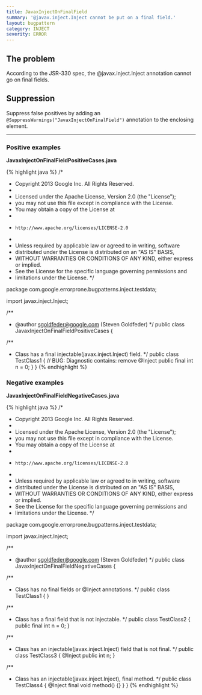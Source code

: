 ```yaml
---
title: JavaxInjectOnFinalField
summary: '@javax.inject.Inject cannot be put on a final field.'
layout: bugpattern
category: INJECT
severity: ERROR
---
```


<!--
*** AUTO-GENERATED, DO NOT MODIFY ***
To make changes, edit the @BugPattern annotation or the explanation in docs/bugpattern.
-->

## The problem
According to the JSR-330 spec, the @javax.inject.Inject annotation cannot go on final fields.

## Suppression
Suppress false positives by adding an `@SuppressWarnings("JavaxInjectOnFinalField")` annotation to the enclosing element.

----------

### Positive examples
__JavaxInjectOnFinalFieldPositiveCases.java__

{% highlight java %}
/*
 * Copyright 2013 Google Inc. All Rights Reserved.
 *
 * Licensed under the Apache License, Version 2.0 (the "License");
 * you may not use this file except in compliance with the License.
 * You may obtain a copy of the License at
 *
 *     http://www.apache.org/licenses/LICENSE-2.0
 *
 * Unless required by applicable law or agreed to in writing, software
 * distributed under the License is distributed on an "AS IS" BASIS,
 * WITHOUT WARRANTIES OR CONDITIONS OF ANY KIND, either express or implied.
 * See the License for the specific language governing permissions and
 * limitations under the License.
 */

package com.google.errorprone.bugpatterns.inject.testdata;

import javax.inject.Inject;

/**
 * @author sgoldfeder@google.com (Steven Goldfeder)
 */
public class JavaxInjectOnFinalFieldPositiveCases {
  
  /**
   * Class has a final injectable(javax.inject.Inject) field.
   */
  public class TestClass1 {
    // BUG: Diagnostic contains: remove
    @Inject 
    public final int n = 0;
  }
}
{% endhighlight %}

### Negative examples
__JavaxInjectOnFinalFieldNegativeCases.java__

{% highlight java %}
/*
 * Copyright 2013 Google Inc. All Rights Reserved.
 *
 * Licensed under the Apache License, Version 2.0 (the "License");
 * you may not use this file except in compliance with the License.
 * You may obtain a copy of the License at
 *
 *     http://www.apache.org/licenses/LICENSE-2.0
 *
 * Unless required by applicable law or agreed to in writing, software
 * distributed under the License is distributed on an "AS IS" BASIS,
 * WITHOUT WARRANTIES OR CONDITIONS OF ANY KIND, either express or implied.
 * See the License for the specific language governing permissions and
 * limitations under the License.
 */

package com.google.errorprone.bugpatterns.inject.testdata;

import javax.inject.Inject;

/**
 * @author sgoldfeder@google.com (Steven Goldfeder)
 */
public class JavaxInjectOnFinalFieldNegativeCases {

  /**
   * Class has no final fields or @Inject annotations.
   */
  public class TestClass1 {
  }

  /**
   * Class has a final field that is not injectable.
   */
  public class TestClass2 {
    public final int n = 0;
  }

  /**
   * Class has an injectable(javax.inject.Inject) field that is not final.
   */
  public class TestClass3 {
    @Inject
    public int n;
  }

  /**
   * Class has an injectable(javax.inject.Inject), final method.
   */
  public class TestClass4 {
    @Inject
    final void method() {}
  }
}
{% endhighlight %}

